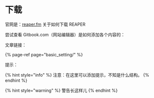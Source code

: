 # 下载

官网是：[reaper.fm](https://github.com/ReaperBook/Reabook/tree/eeb033dffcac10aba1bdbf784e40c48b9f0be611/ch1_prepare/reaper.fm) 关于如何下载 REAPER



尝试查看 Gitbook.com（网站编辑器）是如何添加各个内容的：

文章链接：

{% page-ref page="basic\_setting/" %}



提示：

{% hint style="info" %}
注意：在这里可以添加提示，不知是什么结构。
{% endhint %}



{% hint style="warning" %}
警告长这样儿
{% endhint %}





